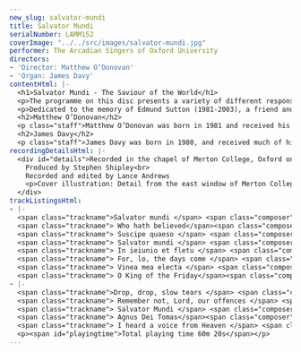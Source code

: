 ```yaml
---
new_slug: salvator-mundi
title: Salvator Mundi
serialNumber: LAMM152
coverImage: "../../src/images/salvator-mundi.jpg"
performer: The Arcadian Singers of Oxford University
directors:
- 'Director: Matthew O’Donovan'
- 'Organ: James Davy'
contentHtml: |-
  <h1>Salvator Mundi - The Saviour of the World</h1>
  <p>The programme on this disc presents a variety of different responses to – and meditations on – the passion of Jesus Christ. While some of the texts set here see the redemption of mankind from an Old Testament prophetic viewpoint, others are inspired very directly by the events and even the images of the Lord’s Passion; others again are more broadly penitential, linked to the theme of the Passion simply by the centrality of the Cross to the Christian doctrine of forgiveness and salvation. The text of the Salvator mundi draws all these approaches together around this central theme, bringing together the cry of the church for forgiveness with this focus on the crucifixion.</p>
  <p>Dedicated to the memory of Edmund Sutton (1981-2003), a friend and member of the choir from 2001.</p>
  <h2>Matthew O’Donovan</h2>
  <p class="staff">Matthew O’Donovan was born in 1981 and received his early musical training as a chorister at St. Giles’ Church, Oxford and then as a music scholar at Abingdon School. After leaving school he spent a year as Organ Scholar at Southwell Minster in Nottinghamshire, before returning to Oxford in October 2000 where he is soon to complete a degree in music and is organ scholar of Merton College. Matthew was appointed conductor of the Arcadian Singers in April 2001. Under his direction the choir have performed in and out of Oxford, broadcast on BBC Radio 3, and made two recordings. In recent years Matthew has also been a regular choir trainer on the Oxford RSCM chorister courses. He sang in the Schola Cantorum of Oxford for two years and performs regularly with the early music vocal ensemble Stile Antico. As an accompanist and continuo player he has worked with various groups including the Schola Cantorum, Oxford Pro Musica Singers, Voces Angelicae, and the Cathedral Chamber Choir. In 2002 he accompanied the annual RSCM diocesan choirs festival. He is an Associate of the Royal College of Organists and studies the organ with David Goode. He is still manic about DIY.</p>
  <h2>James Davy</h2>
  <p class="staff">James Davy was born in 1980, and received much of his musical training as a Chorister at Southwell Minster, and subsequently as Organ Scholar of Portsmouth and Durham Cathedrals successively (the latter while reading for a music degree at the University of Durham). As an accompanist, he has worked with a number of choirs including the Arcadians, with whom he participated in the recording of Jubilate Agno, and a live broadcast of Choral Evensong on Radio 3 in August 2002. He is an Associate of the Royal College of Organists and continues his organ studies with James Lancelot. Composition is a spare-time activity, but one that he very much enjoys, and he has written for the Chapel Choir of University College, Durham; Durham University Chamber Choir, and for the Arcadians, for whom this will be his second work.</p>
recordingDetailsHtml: |-
  <div id="details">Recorded in the chapel of Merton College, Oxford on 11-13 December 2002, by kind permission of theWarden and Scholars of the House or College of Scholars of Merton in the University of Oxford.<br>
    Produced by Stephen Shipley<br>
    Recorded and edited by Lance Andrews
    <p>Cover illustration: Detail from the east window of Merton College Chapel, reproduced by kind permission of the Warden and Scholars.Photograph by Matthew O’Donovan.</p>
  </div>
trackListingsHtml:
- |-
  <span class="trackname">Salvator mundi </span> <span class="composer">Thomas Tallis</span><br>
  <span class="trackname"> Who hath believed</span><span class="composer"> Henry Purcell</span><br>
  <span class="trackname"> Suscipe quaeso </span> <span class="composer">Thomas Tallis</span><br>
  <span class="trackname"> Salvator mundi </span> <span class="composer">Herbert Howells</span><br>
  <span class="trackname"> In ieiunio et fletu </span> <span class="composer">Thomas Tallis</span><br>
  <span class="trackname"> For, lo, the days come </span> <span class="composer">Richard Pantcheff</span><br>
  <span class="trackname"> Vinea mea electa </span> <span class="composer">Francis Poulenc</span><br>
  <span class="trackname"> O King of the Friday</span><span class="composer"> Francis Grier</span>
- |-
  <span class="trackname">Drop, drop, slow tears </span> <span class="composer">James Davy</span><br>
  <span class="trackname"> Remember not, Lord, our offences </span> <span class="composer">Henry Purcell</span><br>
  <span class="trackname"> Salvator Mundi </span> <span class="composer">John Blow</span><br>
  <span class="trackname"> Agnus Dei Tomas</span><span class="composer"> Luis de Victoria</span><br>
  <span class="trackname"> I heard a voice from Heaven </span> <span class="composer">Herbert Howells</span>
  <p><span id="playingtime">Total playing time 60m 20s</span></p>
---
```


